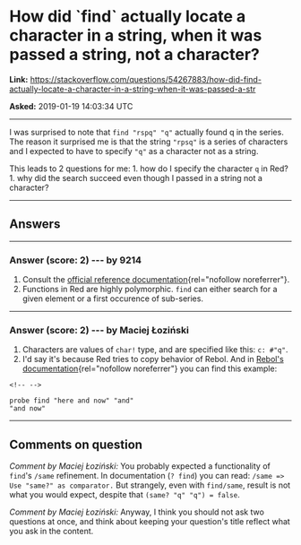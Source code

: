 # How did \`find\` actually locate a character in a string, when it was passed a string, not a character?

**Link:**
<https://stackoverflow.com/questions/54267883/how-did-find-actually-locate-a-character-in-a-string-when-it-was-passed-a-str>

**Asked:** 2019-01-19 14:03:34 UTC

------------------------------------------------------------------------

I was surprised to note that `find "rspq" "q"` actually found q in the
series. The reason it surprised me is that the string `"rpsq"` is a
series of characters and I expected to have to specify `"q"` as a
character not as a string.

This leads to 2 questions for me: 1. how do I specify the character `q`
in Red? 1. why did the search succeed even though I passed in a string
not a character?

------------------------------------------------------------------------

## Answers

------------------------------------------------------------------------

### Answer (score: 2) --- by 9214

1.  Consult the [official reference
    documentation](https://doc.red-lang.org/en/datatypes/char.html){rel="nofollow noreferrer"}.
2.  Functions in Red are highly polymorphic. `find` can either search
    for a given element or a first occurence of sub-series.

------------------------------------------------------------------------

### Answer (score: 2) --- by Maciej Łoziński

1.  Characters are values of `char!` type, and are specified like this:
    `c: #"q"`.
2.  I\'d say it\'s because Red tries to copy behavior of Rebol. And in
    [Rebol\'s
    documentation](http://rebol.com/docs/words/wfind.html){rel="nofollow noreferrer"}
    you can find this example:

```{=html}
<!-- -->
```
    probe find "here and now" "and"
    "and now"

------------------------------------------------------------------------

## Comments on question

*Comment by Maciej Łoziński:* You probably expected a functionality of
`find`\'s `/same` refinement. In documentation (`? find`) you can read:
`/same => Use "same?" as comparator.` But strangely, even with
`find/same`, result is not what you would expect, despite that
`(same? "q" "q") = false`.

*Comment by Maciej Łoziński:* Anyway, I think you should not ask two
questions at once, and think about keeping your question\'s title
reflect what you ask in the content.
